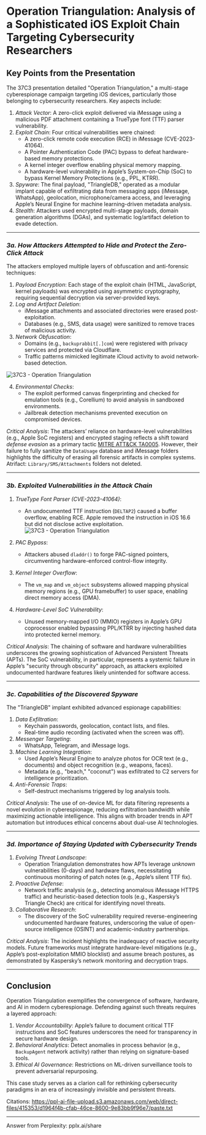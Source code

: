 # Operation Triangulation: Analysis of a Sophisticated iOS Exploit Chain Targeting Cybersecurity Researchers  

## Key Points from the Presentation  
The 37C3 presentation detailed "Operation Triangulation," a multi-stage cyberespionage campaign targeting iOS devices, particularly those belonging to cybersecurity researchers. Key aspects include:  
1. *Attack Vector*: A zero-click exploit delivered via iMessage using a malicious PDF attachment containing a TrueType font (TTF) parser vulnerability.  
2. *Exploit Chain*: Four critical vulnerabilities were chained:  
   - A zero-click remote code execution (RCE) in iMessage (CVE-2023-41064).  
   - A Pointer Authentication Code (PAC) bypass to defeat hardware-based memory protections.  
   - A kernel integer overflow enabling physical memory mapping.  
   - A hardware-level vulnerability in Apple’s System-on-Chip (SoC) to bypass Kernel Memory Protections (e.g., PPL, KTRR).  
3. *Spyware*: The final payload, "TriangleDB," operated as a modular implant capable of exfiltrating data from messaging apps (iMessage, WhatsApp), geolocation, microphone/camera access, and leveraging Apple’s Neural Engine for machine learning-driven metadata analysis.  
4. *Stealth*: Attackers used encrypted multi-stage payloads, domain generation algorithms (DGAs), and systematic log/artifact deletion to evade detection.  

---

### *3a. How Attackers Attempted to Hide and Protect the Zero-Click Attack*  
The attackers employed multiple layers of obfuscation and anti-forensic techniques:  
1. *Payload Encryption*: Each stage of the exploit chain (HTML, JavaScript, kernel payloads) was encrypted using asymmetric cryptography, requiring sequential decryption via server-provided keys.  
2. *Log and Artifact Deletion*:  
   - iMessage attachments and associated directories were erased post-exploitation.  
   - Databases (e.g., SMS, data usage) were sanitized to remove traces of malicious activity.  
3. *Network Obfuscation*:  
   - Domains (e.g., `backuprabbit[.]com`) were registered with privacy services and protected via Cloudflare.  
   - Traffic patterns mimicked legitimate iCloud activity to avoid network-based detection.
     
  ![37C3 - Operation Triangulation](https://github.com/user-attachments/assets/59b55b82-2ea9-47c2-98a3-3526084d6d85)
 
4. *Environmental Checks*:  
   - The exploit performed canvas fingerprinting and checked for emulation tools (e.g., Corellium) to avoid analysis in sandboxed environments.  
   - Jailbreak detection mechanisms prevented execution on compromised devices.  

*Critical Analysis*: The attackers’ reliance on hardware-level vulnerabilities (e.g., Apple SoC registers) and encrypted staging reflects a shift toward *defense evasion* as a primary tactic [MITRE ATT&CK TA0005](https://attack.mitre.org/tactics/TA0005/). However, their failure to fully sanitize the `DataUsage` database and iMessage folders highlights the difficulty of erasing all forensic artifacts in complex systems.  Atrifact: `Library/SMS/Attachments` folders not deleted.



---

### *3b. Exploited Vulnerabilities in the Attack Chain*  
1. *TrueType Font Parser (CVE-2023-41064)*:  
   - An undocumented TTF instruction (`DELTAP2`) caused a buffer overflow, enabling RCE. Apple removed the instruction in iOS 16.6 but did not disclose active exploitation.
 ![37C3 - Operation Triangulation](https://github.com/user-attachments/assets/6225adb1-a0fd-4e96-9a36-222a2d54d45d) 
       
2. *PAC Bypass*:  
   - Attackers abused `dladdr()` to forge PAC-signed pointers, circumventing hardware-enforced control-flow integrity.  
3. *Kernel Integer Overflow*:  
   - The `vm_map` and `vm_object` subsystems allowed mapping physical memory regions (e.g., GPU framebuffer) to user space, enabling direct memory access (DMA).  
4. *Hardware-Level SoC Vulnerability*:  
   - Unused memory-mapped I/O (MMIO) registers in Apple’s GPU coprocessor enabled bypassing PPL/KTRR by injecting hashed data into protected kernel memory.  

*Critical Analysis*: The chaining of software and hardware vulnerabilities underscores the growing sophistication of Advanced Persistent Threats (APTs). The SoC vulnerability, in particular, represents a systemic failure in Apple’s "security through obscurity" approach, as attackers exploited undocumented hardware features likely unintended for software access.  

---

### *3c. Capabilities of the Discovered Spyware*  
The "TriangleDB" implant exhibited advanced espionage capabilities:  
1. *Data Exfiltration*:  
   - Keychain passwords, geolocation, contact lists, and files.  
   - Real-time audio recording (activated when the screen was off).  
2. *Messenger Targeting*:  
   - WhatsApp, Telegram, and iMessage logs.  
3. *Machine Learning Integration*:  
   - Used Apple’s Neural Engine to analyze photos for OCR text (e.g., documents) and object recognition (e.g., weapons, faces).  
   - Metadata (e.g., "beach," "coconut") was exfiltrated to C2 servers for intelligence prioritization.  
4. *Anti-Forensic Traps*:  
   - Self-destruct mechanisms triggered by log analysis tools.  

*Critical Analysis*: The use of on-device ML for data filtering represents a novel evolution in cyberespionage, reducing exfiltration bandwidth while maximizing actionable intelligence. This aligns with broader trends in APT automation but introduces ethical concerns about dual-use AI technologies.  

---

### *3d. Importance of Staying Updated with Cybersecurity Trends*  
1. *Evolving Threat Landscape*:  
   - Operation Triangulation demonstrates how APTs leverage *unknown* vulnerabilities (0-days) and hardware flaws, necessitating continuous monitoring of patch notes (e.g., Apple’s silent TTF fix).  
2. *Proactive Defense*:  
   - Network traffic analysis (e.g., detecting anomalous iMessage HTTPS traffic) and heuristic-based detection tools (e.g., Kaspersky’s Triangle Check) are critical for identifying novel threats.  
3. *Collaborative Research*:  
   - The discovery of the SoC vulnerability required reverse-engineering undocumented hardware features, underscoring the value of open-source intelligence (OSINT) and academic-industry partnerships.  

*Critical Analysis*: The incident highlights the inadequacy of reactive security models. Future frameworks must integrate hardware-level mitigations (e.g., Apple’s post-exploitation MMIO blocklist) and assume breach postures, as demonstrated by Kaspersky’s network monitoring and decryption traps.  

---

## Conclusion  
Operation Triangulation exemplifies the convergence of software, hardware, and AI in modern cyberespionage. Defending against such threats requires a layered approach:  
1. *Vendor Accountability*: Apple’s failure to document critical TTF instructions and SoC features underscores the need for transparency in secure hardware design.  
2. *Behavioral Analytics*: Detect anomalies in process behavior (e.g., `BackupAgent` network activity) rather than relying on signature-based tools.  
3. *Ethical AI Governance*: Restrictions on ML-driven surveillance tools to prevent adversarial repurposing.  

This case study serves as a clarion call for rethinking cybersecurity paradigms in an era of increasingly invisible and persistent threats.

Citations:
 https://ppl-ai-file-upload.s3.amazonaws.com/web/direct-files/415353/d1964f4b-cfab-46ce-8600-9e83bb9f96e7/paste.txt

---
Answer from Perplexity: pplx.ai/share
